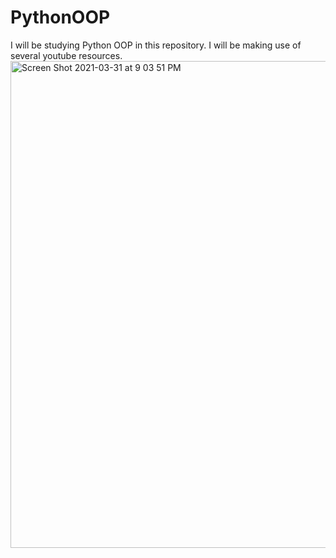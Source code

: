 # PythonOOP
I will be studying Python OOP in this repository. I will be making use of several youtube resources.
<img width="779" alt="Screen Shot 2021-03-31 at 9 03 51 PM" src="https://user-images.githubusercontent.com/31994778/113190090-9c347300-9264-11eb-8b98-b8cc14d3c918.png">

